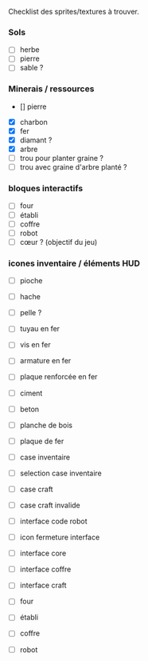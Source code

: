 Checklist des sprites/textures à trouver.

### Sols
- [ ] herbe
- [ ] pierre
- [ ] sable ?

### Minerais / ressources

- [] pierre
- [x] charbon
- [x] fer
- [x] diamant ?
- [x] arbre
- [ ] trou pour planter graine ?
- [ ] trou avec graine d'arbre planté ?

### bloques interactifs

- [ ] four
- [ ] établi
- [ ] coffre
- [ ] robot
- [ ] cœur ? (objectif du jeu)

### icones inventaire / éléments HUD

- [ ] pioche
- [ ] hache
- [ ] pelle ?

- [ ] tuyau en fer
- [ ] vis en fer
- [ ] armature en fer
- [ ] plaque renforcée en fer
- [ ] ciment
- [ ] beton
- [ ] planche de bois
- [ ] plaque de fer

- [ ] case inventaire
- [ ] selection case inventaire
- [ ] case craft
- [ ] case craft invalide
- [ ] interface code robot
- [ ] icon fermeture interface
- [ ] interface core
- [ ] interface coffre
- [ ] interface craft

- [ ] four
- [ ] établi
- [ ] coffre
- [ ] robot
